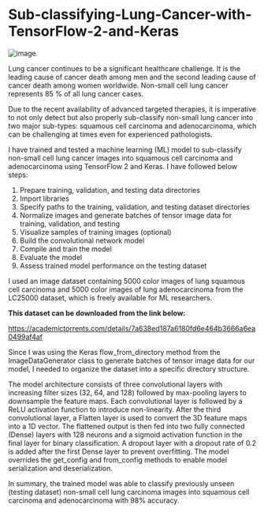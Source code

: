 # Sub-classifying-Lung-Cancer-with-TensorFlow-2-and-Keras
![image](https://github.com/shantanufuke/Sub-classifying-Lung-Cancer-with-TensorFlow-2-and-Keras/assets/104629474/1b2e0aff-91b4-48aa-a027-575af1df7895)

Lung cancer continues to be a significant healthcare challenge. It is the leading cause of cancer death among men and the second leading cause of cancer death among women worldwide. 
Non-small cell lung cancer represents 85 % of all lung cancer cases. 

Due to the recent availability of advanced targeted therapies, it is imperative to not only detect but also properly sub-classify non-small lung cancer into two major sub-types: squamous 
cell carcinoma and adenocarcinoma, which can be challenging at times even for experienced pathologists.

I have trained and tested a machine learning (ML) model to sub-classify non-small cell lung cancer images into squamous cell carcinoma and adenocarcinoma using TensorFlow 2 and Keras. 
I have followed below steps:

1. Prepare training, validation, and testing data directories
2. Import libraries
3. Specify paths to the training, validation, and testing dataset directories
4. Normalize images and generate batches of tensor image data for training, validation, and testing
5. Visualize samples of training images (optional)
6. Build the convolutional network model
7. Compile and train the model
8. Evaluate the model
9. Assess trained model performance on the testing dataset

I used an image dataset containing 5000 color images of lung squamous cell carcinoma and 5000 color images of lung adenocarcinoma from the LC25000 dataset, which is freely available for ML researchers.

**This dataset can be downloaded from the link below:**

https://academictorrents.com/details/7a638ed187a6180fd6e464b3666a6ea0499af4af

Since I was using the Keras flow_from_directory method from the ImageDataGenerator class to generate batches of tensor image data for our model, I needed to organize the dataset into a specific directory 
structure.

The model architecture consists of three convolutional layers with increasing filter sizes (32, 64, and 128) followed by max-pooling layers to downsample the feature maps. Each convolutional layer is 
followed by a ReLU activation function to introduce non-linearity. After the third convolutional layer, a Flatten layer is used to convert the 3D feature maps into a 1D vector. The flattened output 
is then fed into two fully connected (Dense) layers with 128 neurons and a sigmoid activation function in the final layer for binary classification. A dropout layer with a dropout rate of 0.2 is added 
after the first Dense layer to prevent overfitting. The model overrides the get_config and from_config methods to enable model serialization and deserialization.

In summary, the trained model was able to classify previously unseen (testing dataset) non-small cell lung carcinoma images into squamous cell carcinoma and adenocarcinoma with 98% accuracy.












